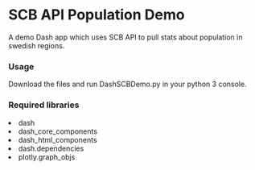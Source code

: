 # SCB API Population Demo
A demo Dash app which uses SCB API to pull stats about population in swedish regions.

<h3>Usage</h3>
Download the files and run DashSCBDemo.py in your python 3 console.

<h3>Required libraries</h3>
<li>dash</li>
<li>dash_core_components</li>
<li>dash_html_components</li>
<li>dash.dependencies</li>
<li>plotly.graph_objs</li>
